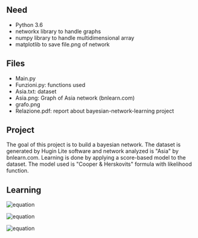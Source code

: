 ## Need
- Python 3.6
- networkx library to handle graphs
- numpy library to handle multidimensional array
- matplotlib to save file.png of network

## Files
- Main.py
- Funzioni.py: functions used
- Asia.txt: dataset
- Asia.png: Graph of Asia network (bnlearn.com)
- grafo.png
- Relazione.pdf: report about bayesian-network-learning project

## Project
The goal of this project is to build a bayesian network. The dataset is generated by Hugin Lite software and network analyzed is "Asia" by bnlearn.com. 
Learning is done by applying a score-based model to the dataset. The model used is "Cooper & Herskovits" formula with likelihood function.

## Learning
![equation](https://latex.codecogs.com/gif.latex?\prod_{i=1}^{n}&space;\prod_{j=1}^{q_i}&space;\frac{\Gamma(\alpha_{ij})}{\Gamma(\alpha_{ij}&space;&plus;&space;N_{ij})}&space;\cdot&space;\prod_{k=1}^{r_i}&space;\frac{\Gamma(\alpha_{ijk}&space;&plus;&space;N_{ijk})}{\Gamma(\alpha_{ijk})})

![equation](https://latex.codecogs.com/gif.latex?\Longrightarrow&space;\sum_{i=1}^{n}&space;q_i&space;\cdot&space;\log(r_i&space;-&space;1)!&space;-&space;\sum_{j=1}^{q_i}&space;\log(N_{ij}&space;&plus;&space;r_i&space;-1)!&space;&plus;&space;\sum_{k=1}^{r_i}&space;\log(N_{ijk})!)

![equation](https://latex.codecogs.com/gif.latex?\prod_{i=1}^{n}&space;\prod_{j=1}^{q_i}&space;\frac{\Gamma(\alpha_{ij})}{\Gamma(\alpha_{ij}&space;&plus;&space;N_{ij})}&space;\cdot&space;\prod_{k=1}^{r_i}&space;\frac{\Gamma(\alpha_{ijk}&space;&plus;&space;N_{ijk})}{\Gamma(\alpha_{ijk})}&space;\Longrightarrow&space;\sum_{i=1}^{n}&space;q_i&space;\cdot&space;\log(r_i&space;-&space;1)!&space;-&space;\sum_{j=1}^{q_i}&space;\log(N_{ij}&space;&plus;&space;r_i&space;-1)!&space;&plus;&space;\sum{k=1}^{r_i}&space;\log(N_{ijk})!)
